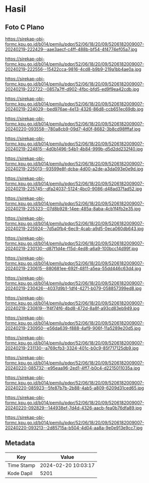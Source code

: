 # Hasil

## Foto C Plano

https://sirekap-obj-formc.kpu.go.id/b014/pemilu/pdpr/52/06/18/20/09/5206182009007-20240219-222429--aae3aecf-c4ff-488b-bf54-4f4774ef05a7.jpg

https://sirekap-obj-formc.kpu.go.id/b014/pemilu/pdpr/52/06/18/20/09/5206182009007-20240219-222556--15422cca-9816-4cd8-b9b9-219a1bb4ae0a.jpg

https://sirekap-obj-formc.kpu.go.id/b014/pemilu/pdpr/52/06/18/20/09/5206182009007-20240219-222722--0857a7ff-d902-4fbc-bfd5-ed9f9ea42cdb.jpg

https://sirekap-obj-formc.kpu.go.id/b014/pemilu/pdpr/52/06/18/20/09/5206182009007-20240219-224029--bed976ae-4e13-4326-86d8-ccb651ec69db.jpg

https://sirekap-obj-formc.kpu.go.id/b014/pemilu/pdpr/52/06/18/20/09/5206182009007-20240220-093558--780a8cb9-09d7-4d0f-8682-3b8cd98fffaf.jpg

https://sirekap-obj-formc.kpu.go.id/b014/pemilu/pdpr/52/06/18/20/09/5206182009007-20240219-224815--4d0b1496-54b1-4b84-999b-d5d2dd232f40.jpg

https://sirekap-obj-formc.kpu.go.id/b014/pemilu/pdpr/52/06/18/20/09/5206182009007-20240219-225013--93599e8f-dcba-4d00-a2de-a3da093e0e9d.jpg

https://sirekap-obj-formc.kpu.go.id/b014/pemilu/pdpr/52/06/18/20/09/5206182009007-20240219-225745--dfa24037-5124-4bc0-9086-d48ad37fad52.jpg

https://sirekap-obj-formc.kpu.go.id/b014/pemilu/pdpr/52/06/18/20/09/5206182009007-20240219-225323--07d8b928-14ee-485a-8aba-4cb1f4fb2e35.jpg

https://sirekap-obj-formc.kpu.go.id/b014/pemilu/pdpr/52/06/18/20/09/5206182009007-20240219-225924--7d5a0fb4-6ec9-4cab-a9d5-0eca060db643.jpg

https://sirekap-obj-formc.kpu.go.id/b014/pemilu/pdpr/52/06/18/20/09/5206182009007-20240219-230130--d87f1d4e-f15d-4ed8-a6a9-100bcc14d99f.jpg

https://sirekap-obj-formc.kpu.go.id/b014/pemilu/pdpr/52/06/18/20/09/5206182009007-20240219-230615--880681ee-692f-4811-a5ea-55dd446c63d4.jpg

https://sirekap-obj-formc.kpu.go.id/b014/pemilu/pdpr/52/06/18/20/09/5206182009007-20240219-230426--4037d9b1-1df4-4271-b079-058857399ed8.jpg

https://sirekap-obj-formc.kpu.go.id/b014/pemilu/pdpr/52/06/18/20/09/5206182009007-20240219-230819--1f4f74f6-4bd8-472d-8a8f-a93cd83eb949.jpg

https://sirekap-obj-formc.kpu.go.id/b014/pemilu/pdpr/52/06/18/20/09/5206182009007-20240219-230950--e56da639-f888-4af9-906f-11a5289e20d5.jpg

https://sirekap-obj-formc.kpu.go.id/b014/pemilu/pdpr/52/06/18/20/09/5206182009007-20240219-231130--a769cfb3-3324-401c-b0c9-85f717125db9.jpg

https://sirekap-obj-formc.kpu.go.id/b014/pemilu/pdpr/52/06/18/20/09/5206182009007-20240220-085732--e95eaa96-2ed1-4ff7-b0c4-d2215011035a.jpg

https://sirekap-obj-formc.kpu.go.id/b014/pemilu/pdpr/52/06/18/20/09/5206182009007-20240220-085923--5fe87b7b-2b88-4ab5-a809-6209d31ced65.jpg

https://sirekap-obj-formc.kpu.go.id/b014/pemilu/pdpr/52/06/18/20/09/5206182009007-20240220-092829--144938ef-7d4d-4326-aacb-fea0b76dfa89.jpg

https://sirekap-obj-formc.kpu.go.id/b014/pemilu/pdpr/52/06/18/20/09/5206182009007-20240220-093213--2d85715a-b504-4d04-aa8a-9e0e913e9cc7.jpg


## Metadata

| Key        | Value               |
| ---------- | ------------------- |
| Time Stamp | 2024-02-20 10:03:17 |
| Kode Dapil | 5201                |



